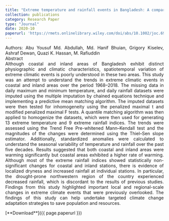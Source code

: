 ```yaml
---
title: "Extreme temperature and rainfall events in Bangladesh: A comparison between coastal and inland areas"
collection: publications
category: Research Paper
type: "Journal"
date: 2020-10
paperurl: 'https://rmets.onlinelibrary.wiley.com/doi/abs/10.1002/joc.6911'
---
```

<p style="text-align: justify;">
Authors: Abu Yousuf Md. Abdullah, Md. Hanif Bhuian, Grigory Kiselev, Ashraf Dewan, Quazi K. Hassan, M. Rafiuddin
<br>
Abstract
<br>
Although coastal and inland areas of Bangladesh exhibit distinct physiographic and climatic characteristics, spatiotemporal variation of extreme climatic events is poorly understood in these two areas. This study was an attempt to understand the trends in extreme climatic events in coastal and inland areas over the period 1968–2018. The missing data in daily maximum and minimum temperature, and daily rainfall datasets were imputed using the multiple imputation by chained equations technique and implementing a predictive mean matching algorithm. The imputed datasets were then tested for inhomogeneity using the penalized maximal t and modified penalized maximal F tests. A quantile matching algorithm was then applied to homogenize the datasets, which were then used for generating 13 extreme temperature and 9 extreme rainfall indices. The trends were assessed using the Trend Free Pre-whitened Mann–Kendall test and the magnitudes of the changes were determined using the Thiel–Sen slope estimator. Additionally, standardized anomalies were calculated to understand the seasonal variability of temperature and rainfall over the past five decades. Results suggested that both coastal and inland areas were warming significantly but coastal areas exhibited a higher rate of warming. Although most of the extreme rainfall indices showed statistically non-significant changes for coastal and inland stations, there is evidence of localized dryness and increased rainfall at individual stations. In particular, the drought-prone northwestern region of the country experienced decreased rainfall, which is discordant to the results of previous studies. Findings from this study highlighted important local and regional-scale changes in extreme climate events that were previously overlooked. The findings of this study can help undertake targeted climate change adaptation strategies to save population and resources.
</p>
[**Download**]({{ page.paperurl }})
